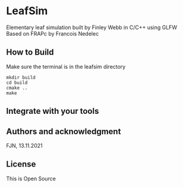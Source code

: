 # LeafSim

Elementary leaf simulation built by Finley Webb in C/C++ using GLFW
Based on FRAPc by Francois Nedelec

## How to Build

Make sure the terminal is in the leafsim directory

```
mkdir build
cd build
cmake ..
make
```

## Integrate with your tools

## Authors and acknowledgment

FJN, 13.11.2021

## License

This is Open Source
